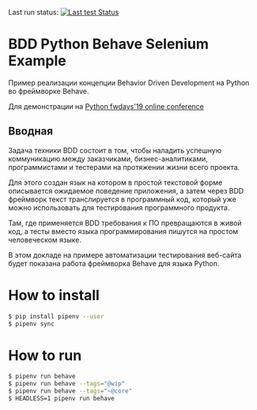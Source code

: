 Last run status: [![Last test Status](https://travis-ci.com/bestchanges/BDD-python-behave-example.svg?branch=master)](https://travis-ci.com/bestchanges/BDD-python-behave-example)

# BDD Python Behave Selenium Example
Пример реализации концепции Behavior Driven Development на Python во фреймворке Behave. 

Для демонстрации на [Python fwdays'19 online conference](https://fwdays.com/en/event/python-fwdays-online-conference)

## Вводная
Задача техники BDD состоит в том, чтобы наладить успешную коммуникацию между заказчиками, бизнес-аналитиками, программистами и тестерами на протяжении жизни всего проекта.

Для этого создан язык на котором в простой текстовой форме описывается ожидаемое поведение приложения, а затем через BDD фреймворк текст транслируется в программный код, который уже можно использовать для тестирования программного продукта.

Там, где применяется BDD требования к ПО превращаются в живой код, а тесты вместо языка программирования пишутся на простом человеческом языке.

В этом докладе на примере автоматизации тестирования веб-сайта будет показана работа фреймворка Behave для языка Python. 


# How to install

```bash
$ pip install pipenv --user
$ pipenv sync
``` 

# How to run
```bash
$ pipenv run behave 
$ pipenv run behave --tags="@wip"
$ pipenv run behave --tags="~@core"
$ HEADLESS=1 pipenv run behave
```


